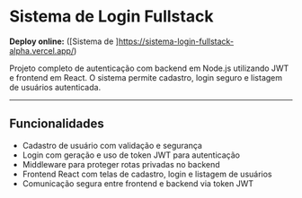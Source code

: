 # Sistema de Login Fullstack

**Deploy online:** ([Sistema de ]https://sistema-login-fullstack-alpha.vercel.app/)

Projeto completo de autenticação com backend em Node.js utilizando JWT e frontend em React. O sistema permite cadastro, login seguro e listagem de usuários autenticada.

---

## Funcionalidades

- Cadastro de usuário com validação e segurança
- Login com geração e uso de token JWT para autenticação
- Middleware para proteger rotas privadas no backend
- Frontend React com telas de cadastro, login e listagem de usuários
- Comunicação segura entre frontend e backend via token JWT
